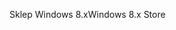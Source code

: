 <span data-ttu-id="875d5-101">Sklep Windows 8.x</span><span class="sxs-lookup"><span data-stu-id="875d5-101">Windows 8.x Store</span></span>